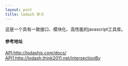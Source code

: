 ```yaml
---
layout: post
title: lodash 学习
---
```


这是一个具有一致接口、模块化、高性能的javascript工具库。


#### 参考地址
[API:](http://lodashjs.com/docs/)<http://lodashjs.com/docs/>
[API1:](http://lodash.think2011.net/intersectionBy)<http://lodash.think2011.net/intersectionBy>
